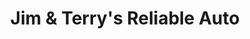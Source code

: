 ---
title: "Jim & Terry's Reliable Auto"
url: /snow-shoe/jim-and-terrys-reliable-auto/
shop: car repair
---